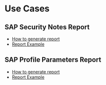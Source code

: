 # Use Cases

## SAP Security Notes Report
* [How to generate report](./how_to_prepare_sap_softs.md)
* [Report Example](./sap_security_notes_report.md)

## SAP Profile Parameters Report
* [How to generate report](./how_to_prepare_sap_params.md)
* [Report Example](./sap_params_report.md)